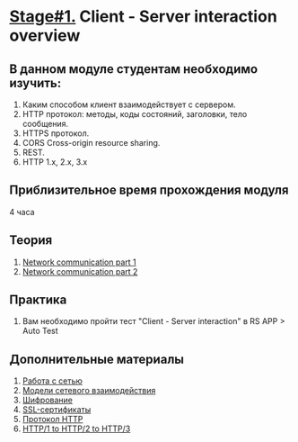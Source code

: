 # [Stage#1.](../../) Client - Server interaction overview
## В данном модуле студентам необходимо изучить:
1. Каким способом клиент взаимодействует с сервером.
2. HTTP протокол: методы, коды состояний, заголовки, тело сообщения.
3. HTTPS протокол.
4. CORS Cross-origin resource sharing.
5. REST.
6. HTTP 1.x, 2.x, 3.x

## Приблизительное время прохождения модуля
4 часа

## Теория 
1. [Network communication part 1](https://www.youtube.com/watch?v=4jA9Nea51T8)
2. [Network communication part 2](https://www.youtube.com/watch?v=_8GoJck9O9Y)

## Практика 
1. Вам необходимо пройти тест "Client - Server interaction" в RS APP > Auto Test

## Дополнительные материалы
1. [Работа с сетью](https://doka.guide/tools/network/)
2. [Модели сетевого взаимодействия](https://doka.guide/tools/network-models/)
3. [Шифрование](https://doka.guide/tools/encoding/)
4. [SSL-сертификаты](https://doka.guide/tools/ssl-certificates/)
5. [Протокол HTTP](https://doka.guide/tools/http-protocol/)
6. [HTTP/1 to HTTP/2 to HTTP/3](https://medium.com/@sandeep4.verma/http-1-to-http-2-to-http-3-647e73df67a8)
